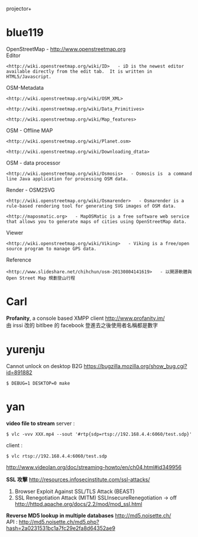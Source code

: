 projector+



# blue119

OpenStreetMap - <http://www.openstreetmap.org>  
Editor

    <http://wiki.openstreetmap.org/wiki/ID>   - iD is the newest editor available directly from the edit tab.  It is written in HTML5/Javascript.

OSM-Metadata

    <http://wiki.openstreetmap.org/wiki/OSM_XML>  

    <http://wiki.openstreetmap.org/wiki/Data_Primitives>  

    <http://wiki.openstreetmap.org/wiki/Map_features>  

OSM - Offline MAP

    <http://wiki.openstreetmap.org/wiki/Planet.osm>  

    <http://wiki.openstreetmap.org/wiki/Downloading_dtata>  

OSM - data processor

    <http://wiki.openstreetmap.org/wiki/Osmosis>   - Osmosis is  a command line Java application for processing OSM data.

Render - OSM2SVG

    <http://wiki.openstreetmap.org/wiki/Osmarender>   - Osmarender is a rule-based rendering tool for generating SVG images of OSM data. 

    <http://maposmatic.org>   - MapOSMatic is a free software web service that allows you to generate maps of cities using OpenStreetMap data.

Viewer

    <http://wiki.openstreetmap.org/wiki/Viking>   - Viking is a free/open source program to manage GPS data. 

Reference

    <http://www.slideshare.net/chihchun/osm-20130804141619>   - 以開源軟體與 Open Street Map 規劃登山行程

# Carl

**Profanity**, a console based XMPP client
<http://www.profanity.im/>  
由 irssi 改的
bitlbee 的 facebook 登進去之後使用者名稱都是數字

# yurenju

Cannot unlock on desktop B2G
<https://bugzilla.mozilla.org/show_bug.cgi?id=891882>  


    $ DEBUG=1 DESKTOP=0 make


# yan


**video file to stream**
server :


    $ vlc -vvv XXX.mp4 --sout '#rtp{sdp=rtsp://192.168.4.4:6060/test.sdp}'


client :


    $ vlc rtsp://192.168.4.4:6060/test.sdp


<http://www.videolan.org/doc/streaming-howto/en/ch04.html#id349956>  


**SSL 攻擊**
<http://resources.infosecinstitute.com/ssl-attacks/>  
1. Browser Exploit Against SSL/TLS Attack (BEAST)
2. SSL Renegotiation Attack (MITM)
SSLInsecureRenegotiation -> off
<http://httpd.apache.org/docs/2.2/mod/mod_ssl.html>  


**Reverse MD5 lookup in multiple databases**
<http://md5.noisette.ch/>  
API :  <http://md5.noisette.ch/md5.php?hash=2a0231531bc1a7fc29e2fa8d64352ae9>  